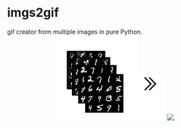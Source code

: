 # imgs2gif
gif creator from multiple images in pure Python.

<p align="middle">
  <img src="readme_figs/stack_if_imgs.png" width="190" />
  <img src="readme_figs/right_arrow.png" width="60" />
  <img src="readme_figs/gif_of_imgs.gif" width="170" />
</p>

<style>
.containerdiv { float: left; position: relative; } 
.cornerimage { position: absolute; top: 1000; right: 100000; } 
</style>

